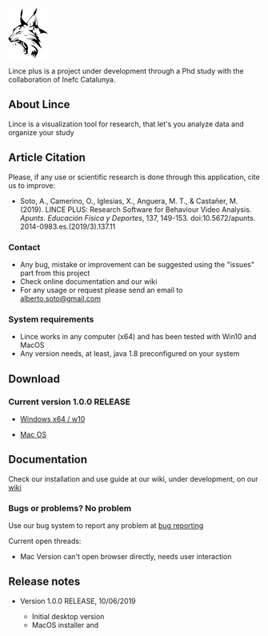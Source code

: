 ![Lince plus icon](./lince-icon.png)

Lince plus is a project under development through a Phd study with the collaboration of Inefc Catalunya.

## About Lince

Lince is a visualization tool for research, that let's you analyze data and organize your study

## Article Citation

Please, if any use or scientific research is done through this application, cite us to improve:

- Soto, A., Camerino, O., Iglesias, X., Anguera, M. T., & Castañer, M. (2019). LINCE PLUS: Research Software for Behaviour Video Analysis. _Apunts. Educación Física y Deportes_, 137, 149-153. doi:10.5672/apunts. 2014-0983.es.(2019/3).137.11


### Contact 


- Any bug, mistake or improvement can be suggested using the "issues" part from this project
- Check online documentation and our wiki 
- For any usage or request please send an email to alberto.soto@gmail.com


### System requirements


- Lince works in any computer (x64) and has been tested with Win10 and MacOS
- Any version needs, at least, java 1.8 preconfigured on your system


## Download 

### Current version 1.0.0 RELEASE

- [Windows x64 / w10](https://github.com/albertoSoto/lince-plus/raw/master/lince-PLUS-1.0.0-RELEASE-win.msi)

- [Mac OS](https://github.com/albertoSoto/lince-plus/raw/master/lince-PLUS-1.0.0-RELEASE-mac.zip)


## Documentation

Check our installation and use guide at our wiki, under development, on our [wiki](https://github.com/albertoSoto/lince-plus/wiki)


### Bugs or problems? No problem

Use our bug system to report any problem at [bug reporting](https://github.com/albertoSoto/lince-plus/issues)

Current open threads:

- Mac Version can't open browser directly, needs user interaction



## Release notes


- Version 1.0.0 RELEASE, 10/06/2019

    - Initial desktop version
    - MacOS installer and 